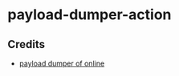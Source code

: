 # payload-dumper-action

## Credits

- [payload dumper of online](https://github.com/5ec1cff/payload-dumper)
